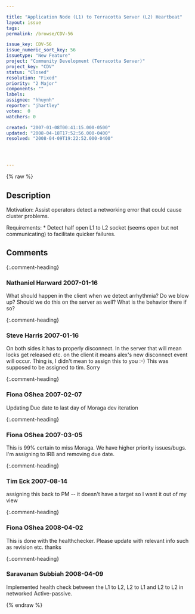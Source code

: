 ```yaml
---

title: "Application Node (L1) to Terracotta Server (L2) Heartbeat"
layout: issue
tags: 
permalink: /browse/CDV-56

issue_key: CDV-56
issue_numeric_sort_key: 56
issuetype: "New Feature"
project: "Community Development (Terracotta Server)"
project_key: "CDV"
status: "Closed"
resolution: "Fixed"
priority: "2 Major"
components: ""
labels: 
assignee: "hhuynh"
reporter: "jhartley"
votes:  0
watchers: 0

created: "2007-01-08T00:41:15.000-0500"
updated: "2008-04-18T17:52:56.000-0400"
resolved: "2008-04-09T19:22:52.000-0400"




---
```


{% raw %}

## Description

<div markdown="1" class="description">

Motivation:
Assist operators detect a networking error that could cause cluster problems.

Requirements:
   \* Detect half open L1 to L2 socket (seems open but not communicating) to facilitate quicker failures.


</div>

## Comments


{:.comment-heading}
### **Nathaniel Harward** <span class="date">2007-01-16</span>

<div markdown="1" class="comment">

What should happen in the client when we detect arrhythmia?  Do we blow up?  Should we do this on the server as well?  What is the behavior there if so?

</div>


{:.comment-heading}
### **Steve Harris** <span class="date">2007-01-16</span>

<div markdown="1" class="comment">

On both sides it has to properly disconnect. In the server that will mean locks get released etc. on the client it means alex's new disconnect event will occur. Thing is, I didn't mean to assign this to you :-)
This was supposed to be assigned to tim. Sorry


</div>


{:.comment-heading}
### **Fiona OShea** <span class="date">2007-02-07</span>

<div markdown="1" class="comment">

Updating Due date to last day of Moraga dev iteration

</div>


{:.comment-heading}
### **Fiona OShea** <span class="date">2007-03-05</span>

<div markdown="1" class="comment">

This is 99% certain to miss Moraga. We have higher priority issues/bugs. I'm assigning to IRB and removing due date.

</div>


{:.comment-heading}
### **Tim Eck** <span class="date">2007-08-14</span>

<div markdown="1" class="comment">

assigning this back to PM -- it doesn't have a target so I want it out of my view 

</div>


{:.comment-heading}
### **Fiona OShea** <span class="date">2008-04-02</span>

<div markdown="1" class="comment">

This is done with the healthchecker. Please update with relevant info such as revision etc. thanks

</div>


{:.comment-heading}
### **Saravanan Subbiah** <span class="date">2008-04-09</span>

<div markdown="1" class="comment">

Implemented health check between the L1 to L2, L2 to L1 and L2 to L2 in networked Active-passive.

</div>



{% endraw %}
